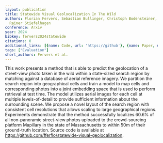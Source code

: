```yaml
---
layout: publication
title: Statewide Visual Geolocalization In The Wild
authors: Florian Fervers, Sebastian Bullinger, Christoph Bodensteiner, Michael Arens,
  Rainer Stiefelhagen
conference: Arxiv
year: 2024
bibkey: fervers2024statewide
citations: 0
additional_links: [{name: Code, url: 'https://github'}, {name: Paper, url: 'https://arxiv.org/abs/2409.16763'}]
tags: ["Evaluation"]
short_authors: Fervers et al.
---
```

This work presents a method that is able to predict the geolocation of a
street-view photo taken in the wild within a state-sized search region by
matching against a database of aerial reference imagery. We partition the
search region into geographical cells and train a model to map cells and
corresponding photos into a joint embedding space that is used to perform
retrieval at test time. The model utilizes aerial images for each cell at
multiple levels-of-detail to provide sufficient information about the
surrounding scene. We propose a novel layout of the search region with
consistent cell resolutions that allows scaling to large geographical regions.
Experiments demonstrate that the method successfully localizes 60.6% of all
non-panoramic street-view photos uploaded to the crowd-sourcing platform
Mapillary in the state of Massachusetts to within 50m of their ground-truth
location. Source code is available at
https://github.com/fferflo/statewide-visual-geolocalization.